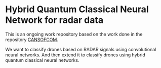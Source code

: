 # Hybrid Quantum Classical Neural Network for radar data

This is an ongoing work repository based on the work done in the repository [CANSOFCOM](https://github.com/SinclairHudson/CANSOFCOM).

We want to classify drones based on RADAR signals using convolutional neural networks. And then extend it to classify drones using hybrid quantum classical neural networks. 
